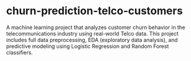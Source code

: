 # churn-prediction-telco-customers
A machine learning project that analyzes customer churn behavior in the telecommunications industry using real-world Telco data.  This project includes full data preprocessing, EDA (exploratory data analysis), and predictive modeling using Logistic Regression and Random Forest classifiers.
